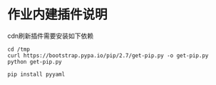 # 作业内建插件说明

cdn刷新插件需要安装如下依赖
```
cd /tmp
curl https://bootstrap.pypa.io/pip/2.7/get-pip.py -o get-pip.py 
python get-pip.py

pip install pyyaml
```
